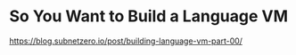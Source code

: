 So You Want to Build a Language VM
==================================

https://blog.subnetzero.io/post/building-language-vm-part-00/
